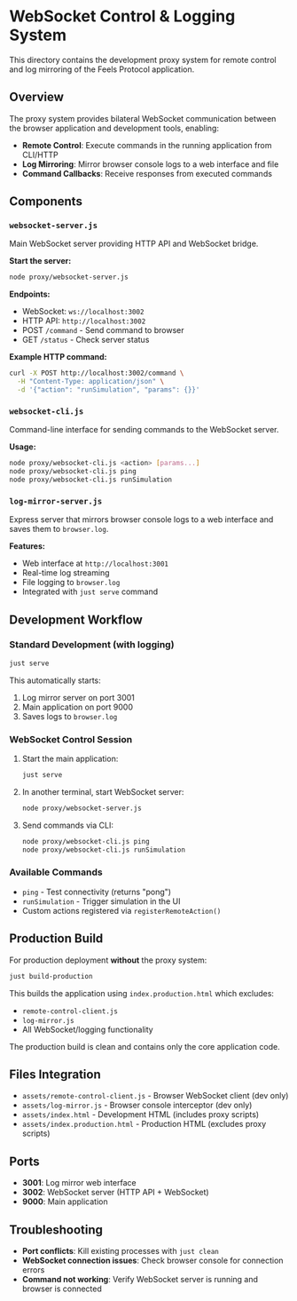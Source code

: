 # WebSocket Control & Logging System

This directory contains the development proxy system for remote control and log mirroring of the Feels Protocol application.

## Overview

The proxy system provides bilateral WebSocket communication between the browser application and development tools, enabling:

- **Remote Control**: Execute commands in the running application from CLI/HTTP
- **Log Mirroring**: Mirror browser console logs to a web interface and file
- **Command Callbacks**: Receive responses from executed commands

## Components

### `websocket-server.js`
Main WebSocket server providing HTTP API and WebSocket bridge.

**Start the server:**
```bash
node proxy/websocket-server.js
```

**Endpoints:**
- WebSocket: `ws://localhost:3002`
- HTTP API: `http://localhost:3002`
- POST `/command` - Send command to browser
- GET `/status` - Check server status

**Example HTTP command:**
```bash
curl -X POST http://localhost:3002/command \
  -H "Content-Type: application/json" \
  -d '{"action": "runSimulation", "params": {}}'
```

### `websocket-cli.js`
Command-line interface for sending commands to the WebSocket server.

**Usage:**
```bash
node proxy/websocket-cli.js <action> [params...]
node proxy/websocket-cli.js ping
node proxy/websocket-cli.js runSimulation
```

### `log-mirror-server.js`
Express server that mirrors browser console logs to a web interface and saves them to `browser.log`.

**Features:**
- Web interface at `http://localhost:3001`
- Real-time log streaming
- File logging to `browser.log`
- Integrated with `just serve` command

## Development Workflow

### Standard Development (with logging)
```bash
just serve
```
This automatically starts:
1. Log mirror server on port 3001
2. Main application on port 9000
3. Saves logs to `browser.log`

### WebSocket Control Session
1. Start the main application:
   ```bash
   just serve
   ```

2. In another terminal, start WebSocket server:
   ```bash
   node proxy/websocket-server.js
   ```

3. Send commands via CLI:
   ```bash
   node proxy/websocket-cli.js ping
   node proxy/websocket-cli.js runSimulation
   ```

### Available Commands
- `ping` - Test connectivity (returns "pong")
- `runSimulation` - Trigger simulation in the UI
- Custom actions registered via `registerRemoteAction()`

## Production Build

For production deployment **without** the proxy system:

```bash
just build-production
```

This builds the application using `index.production.html` which excludes:
- `remote-control-client.js`
- `log-mirror.js`
- All WebSocket/logging functionality

The production build is clean and contains only the core application code.

## Files Integration

- `assets/remote-control-client.js` - Browser WebSocket client (dev only)
- `assets/log-mirror.js` - Browser console interceptor (dev only)
- `assets/index.html` - Development HTML (includes proxy scripts)
- `assets/index.production.html` - Production HTML (excludes proxy scripts)

## Ports

- **3001**: Log mirror web interface
- **3002**: WebSocket server (HTTP API + WebSocket)
- **9000**: Main application

## Troubleshooting

- **Port conflicts**: Kill existing processes with `just clean`
- **WebSocket connection issues**: Check browser console for connection errors
- **Command not working**: Verify WebSocket server is running and browser is connected